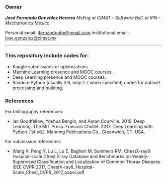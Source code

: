 ### Owner
***José Fernando González Herrera***
*MsEng at  CIMAT - Software*
*BsC  at IPN - Mechatronics*
*Mexico*

Personal email: 			jfernandoghe@gmail.com
Institutional email:		jose.gonzalez@cimat.mx

------------

### This repository include codes for:
-  Kaggle submissions or optimizations
- Machine Learning presence and MOOC courses.
- Deep Learning presence and MOOC courses.
- Random Python (usually 3.6, only 2.7 when specified) codes for dataset processing and building.


### References
For bibliography references:
- Ian Goodfellow, Yoshua Bengio, and Aaron Courville. 2016. Deep Learning. The MIT Press. Francois Chollet. 2017. Deep Learning with Python (1st ed.). Manning Publications Co., Greenwich, CT, USA.

For submission references:
- Wang X, Peng Y, Lu L, Lu Z, Bagheri M, Summers RM. ChestX-ray8: Hospital-scale Chest X-ray Database and Benchmarks on Weakly-Supervised Classification and Localization of Common Thorax Diseases. IEEE CVPR 2017, ChestX-ray8_Hospital-Scale_Chest_CVPR_2017_paper.pdf




